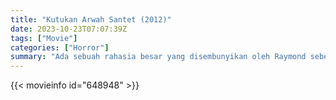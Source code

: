 ```yaml
---
title: "Kutukan Arwah Santet (2012)"
date: 2023-10-23T07:07:39Z
tags: ["Movie"]
categories: ["Horror"]
summary: "Ada sebuah rahasia besar yang disembunyikan oleh Raymond sebelum serangkaian kematian terjadi di kampus. Dalam sebuah pesta pribadi, Beby, pacarnya, menjebak Myrna, temannya sendiri. Firman, kekasih Myrna, memaksa dia untuk berhubungan seks di bawah pengaruh obat-obatan. Vaginismus terjadi, tubuh Myrna dan Firman tidak bisa dipisahkan. Firman malu dan meminta bantuan dari teman-temannya, Johan dan Fandy. Kepanikan Firman menyebabkan kematian Myrna dan laboratorium kampus menjadi saksi dari tragedi memalukan. Untuk menghilangkan bukti, Firman, Johan, dan Fandy mengubur tubuh Myrna di bawah toilet kampus."
---
```


<mux-player stream-type="on-demand"
src="https://kp3d-my.sharepoint.com/personal/ryoo_kp3d_onmicrosoft_com/_layouts/15/download.aspx?share=EfUIXfODH4BHuoht8dZ-F04BRGT1d_okLf9pHF1rc0pldA" prefer-playback="mse" controls>

</mux-player>


{{< movieinfo id="648948" >}}

<script src="https://cdn.jsdelivr.net/npm/@mux/mux-player"></script>

 <script type="application/ld+json ">
{
"@context": "https://schema.org/",
"@type": "VideoObject",
"name": "Kutukan Arwah Santet (2012)",
"contentUrl": "https://stream.mux.com/Wb8tc02zAMqOPoha3F63nL3pOV5ewGaUS5kcClJULGhc.m3u8",
"thumbnailUrl": "https://www.themoviedb.org/t/p/original/q4DGjjaypNUY4BLzrvLsUqzV5FA.jpg?width=314&fit_mode=preserve&time=25",
"uploadDate": "2023-10-23T07:07:39Z",
}

</script>